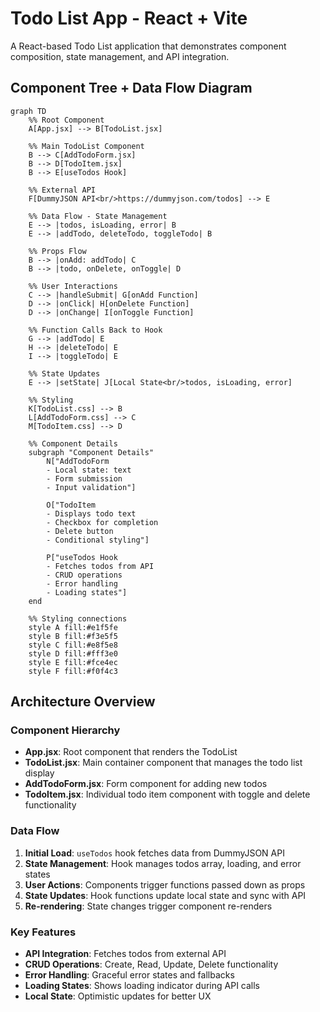 # Todo List App - React + Vite

A React-based Todo List application that demonstrates component composition, state management, and API integration.

## Component Tree + Data Flow Diagram

```mermaid
graph TD
    %% Root Component
    A[App.jsx] --> B[TodoList.jsx]
    
    %% Main TodoList Component
    B --> C[AddTodoForm.jsx]
    B --> D[TodoItem.jsx]
    B --> E[useTodos Hook]
    
    %% External API
    F[DummyJSON API<br/>https://dummyjson.com/todos] --> E
    
    %% Data Flow - State Management
    E --> |todos, isLoading, error| B
    E --> |addTodo, deleteTodo, toggleTodo| B
    
    %% Props Flow
    B --> |onAdd: addTodo| C
    B --> |todo, onDelete, onToggle| D
    
    %% User Interactions
    C --> |handleSubmit| G[onAdd Function]
    D --> |onClick| H[onDelete Function]
    D --> |onChange| I[onToggle Function]
    
    %% Function Calls Back to Hook
    G --> |addTodo| E
    H --> |deleteTodo| E
    I --> |toggleTodo| E
    
    %% State Updates
    E --> |setState| J[Local State<br/>todos, isLoading, error]
    
    %% Styling
    K[TodoList.css] --> B
    L[AddTodoForm.css] --> C
    M[TodoItem.css] --> D
    
    %% Component Details
    subgraph "Component Details"
        N["AddTodoForm
        - Local state: text
        - Form submission
        - Input validation"]
        
        O["TodoItem
        - Displays todo text
        - Checkbox for completion
        - Delete button
        - Conditional styling"]
        
        P["useTodos Hook
        - Fetches todos from API
        - CRUD operations
        - Error handling
        - Loading states"]
    end
    
    %% Styling connections
    style A fill:#e1f5fe
    style B fill:#f3e5f5
    style C fill:#e8f5e8
    style D fill:#fff3e0
    style E fill:#fce4ec
    style F fill:#f0f4c3
```

## Architecture Overview

### Component Hierarchy
- **App.jsx**: Root component that renders the TodoList
- **TodoList.jsx**: Main container component that manages the todo list display
- **AddTodoForm.jsx**: Form component for adding new todos
- **TodoItem.jsx**: Individual todo item component with toggle and delete functionality

### Data Flow
1. **Initial Load**: `useTodos` hook fetches data from DummyJSON API
2. **State Management**: Hook manages todos array, loading, and error states
3. **User Actions**: Components trigger functions passed down as props
4. **State Updates**: Hook functions update local state and sync with API
5. **Re-rendering**: State changes trigger component re-renders

### Key Features
- **API Integration**: Fetches todos from external API
- **CRUD Operations**: Create, Read, Update, Delete functionality
- **Error Handling**: Graceful error states and fallbacks
- **Loading States**: Shows loading indicator during API calls
- **Local State**: Optimistic updates for better UX